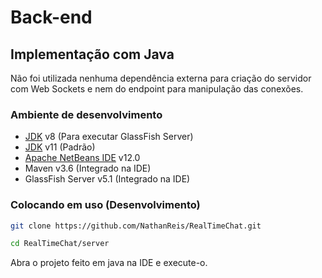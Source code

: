 # Back-end

## Implementação com Java

Não foi utilizada nenhuma dependência externa para criação do servidor com Web Sockets e nem do endpoint para manipulação das conexões.

### Ambiente de desenvolvimento

- [JDK](https://www.oracle.com/java/technologies/javase/javase-jdk8-downloads.html) v8 (Para executar GlassFish Server)
- [JDK](https://www.oracle.com/java/technologies/javase-jdk11-downloads.html) v11 (Padrão)
- [Apache NetBeans IDE](http://netbeans.apache.org/) v12.0
- Maven v3.6 (Integrado na IDE)
- GlassFish Server v5.1 (Integrado na IDE)

### Colocando em uso (Desenvolvimento)

```bash
git clone https://github.com/NathanReis/RealTimeChat.git

cd RealTimeChat/server

```

Abra o projeto feito em java na IDE e execute-o.
